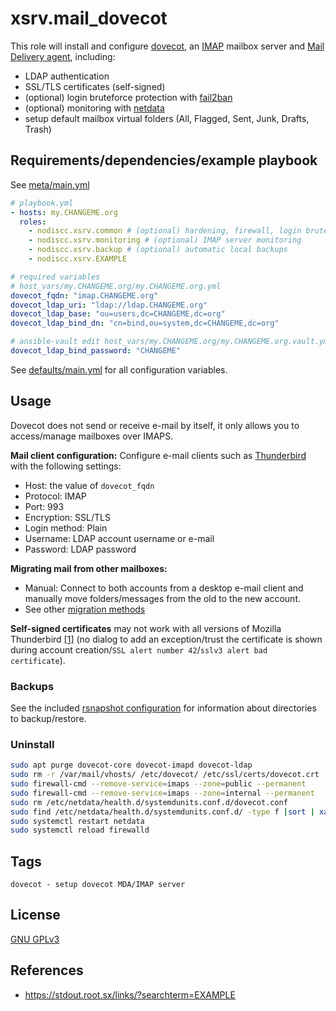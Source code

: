 # xsrv.mail_dovecot

This role will install and configure [dovecot](https://en.wikipedia.org/wiki/Dovecot_(software)), an [IMAP](https://en.wikipedia.org/wiki/Internet_Message_Access_Protocol) mailbox server and [Mail Delivery agent](https://en.wikipedia.org/wiki/Message_delivery_agent), including:
- LDAP authentication
- SSL/TLS certificates (self-signed)
- (optional) login bruteforce protection with [fail2ban](../common)
- (optional) monitoring with [netdata](../monitoring_netdata)
- setup default mailbox virtual folders (All, Flagged, Sent, Junk, Drafts, Trash)


## Requirements/dependencies/example playbook

See [meta/main.yml](meta/main.yml)

```yaml
# playbook.yml
- hosts: my.CHANGEME.org
  roles:
    - nodiscc.xsrv.common # (optional) hardening, firewall, login bruteforce prevention
    - nodiscc.xsrv.monitoring # (optional) IMAP server monitoring
    - nodiscc.xsrv.backup # (optional) automatic local backups
    - nodiscc.xsrv.EXAMPLE

# required variables
# host_vars/my.CHANGEME.org/my.CHANGEME.org.yml
dovecot_fqdn: "imap.CHANGEME.org"
dovecot_ldap_uri: "ldap://ldap.CHANGEME.org"
dovecot_ldap_base: "ou=users,dc=CHANGEME,dc=org"
dovecot_ldap_bind_dn: "cn=bind,ou=system,dc=CHANGEME,dc=org"

# ansible-vault edit host_vars/my.CHANGEME.org/my.CHANGEME.org.vault.yml
dovecot_ldap_bind_password: "CHANGEME"
```

See [defaults/main.yml](defaults/main.yml) for all configuration variables.


## Usage

Dovecot does not send or receive e-mail by itself, it only allows you to access/manage mailboxes over IMAPS.

**Mail client configuration:** Configure e-mail clients such as [Thunderbird](https://en.wikipedia.org/wiki/Mozilla_Thunderbird) with the following settings:
- Host: the value of `dovecot_fqdn`
- Protocol: IMAP
- Port: 993
- Encryption: SSL/TLS
- Login method: Plain
- Username: LDAP account username or e-mail
- Password: LDAP password

**Migrating mail from other mailboxes:**
- Manual: Connect to both accounts from a desktop e-mail client  and manually move folders/messages from the old to the new account.
- See other [migration methods](https://doc.dovecot.org/admin_manual/migrating_mailboxes/)

**Self-signed certificates** may not work with all versions of Mozilla Thunderbird [[1]](https://bugzilla.mozilla.org/show_bug.cgi?id=1681960) (no dialog to add an exception/trust the certificate is shown during account creation/`SSL alert number 42`/`sslv3 alert bad certificate`).

### Backups

See the included [rsnapshot configuration](templates/etc/rsnapshot.d_dovecot.conf.j2) for information about directories to backup/restore.

### Uninstall

```bash
sudo apt purge dovecot-core dovecot-imapd dovecot-ldap
sudo rm -r /var/mail/vhosts/ /etc/dovecot/ /etc/ssl/certs/dovecot.crt
sudo firewall-cmd --remove-service=imaps --zone=public --permanent
sudo firewall-cmd --remove-service=imaps --zone=internal --permanent
sudo rm /etc/netdata/health.d/systemdunits.conf.d/dovecot.conf
sudo find /etc/netdata/health.d/systemdunits.conf.d/ -type f |sort | xargs sudo cat | sudo tee /etc/netdata/health.d/systemdunits.conf
sudo systemctl restart netdata
sudo systemctl reload firewalld
```


## Tags

<!--BEGIN TAGS LIST-->
```
dovecot - setup dovecot MDA/IMAP server
```
<!--END TAGS LIST-->


## License

[GNU GPLv3](../../LICENSE)


## References

- https://stdout.root.sx/links/?searchterm=EXAMPLE
